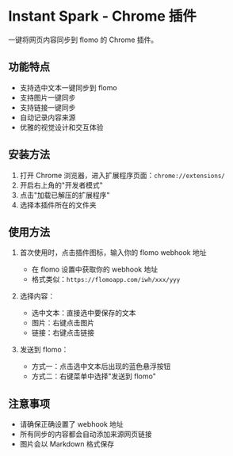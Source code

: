 # Instant Spark - Chrome 插件

一键将网页内容同步到 flomo 的 Chrome 插件。

## 功能特点

- 支持选中文本一键同步到 flomo
- 支持图片一键同步
- 支持链接一键同步
- 自动记录内容来源
- 优雅的视觉设计和交互体验

## 安装方法

1. 打开 Chrome 浏览器，进入扩展程序页面：`chrome://extensions/`
2. 开启右上角的"开发者模式"
3. 点击"加载已解压的扩展程序"
4. 选择本插件所在的文件夹

## 使用方法

1. 首次使用时，点击插件图标，输入你的 flomo webhook 地址
   - 在 flomo 设置中获取你的 webhook 地址
   - 格式类似：`https://flomoapp.com/iwh/xxx/yyy`

2. 选择内容：
   - 选中文本：直接选中要保存的文本
   - 图片：右键点击图片
   - 链接：右键点击链接

3. 发送到 flomo：
   - 方式一：点击选中文本后出现的蓝色悬浮按钮
   - 方式二：右键菜单中选择"发送到 flomo"

## 注意事项

- 请确保正确设置了 webhook 地址
- 所有同步的内容都会自动添加来源网页链接
- 图片会以 Markdown 格式保存
